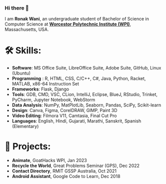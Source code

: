 ### Hi there 👋
I am **Ronak Wani**, an undergraduate student of Bachelor of Science in Computer Science at **[Worcestor Polytechnic Institute (WPI)](https://www.wpi.edu/)**, Massachusetts, USA. 
# 🛠️ Skills:
* **Software**: MS Office Suite, LibreOffice Suite, Adobe Suite, GitHub, Linux (Ubuntu)
* **Programming** : R, HTML, CSS, C/C++, C#, Java, Python, Racket, MATLAB, x86-64 Instruction Set
* **Frameworks**: Flask, Django
* **Tools**: GDB, CMD, VSC, CLion, IntelliJ, Eclipse, BlueJ, RStudio, Trinket, PyCharm, Jupyter Notebook, WebStorm
* **Data Analysis**: NumPy, MatPlotLib, Seaborn, Pandas, SciPy, Scikit-learn
* **Design**: Canva, Figma, CorelDRAW, GIMP, Paint 3D
* **Video Editing**: Filmora V11, Camtasia, Final Cut Pro
* **Languages**: English, Hindi, Gujarati, Marathi, Sanskrit, Spanish (Elementary)
  
# 🎯 Projects:
* **Animate**, GoatHacks WPI, Jan 2023
* **Recycle the World**, Great Problems Seminar (GPS), Dec 2022
* **Contact Directory**, RMIT GSSP Australia, Oct 2021
* **Android Assistant**, Google Code to Learn, Dec 2018
